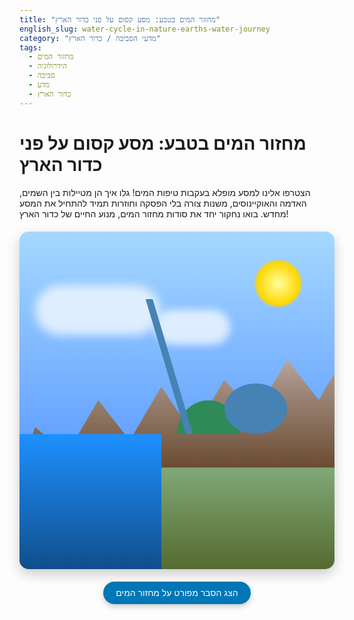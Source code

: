 ```yaml
---
title: "מחזור המים בטבע: מסע קסום על פני כדור הארץ"
english_slug: water-cycle-in-nature-earths-water-journey
category: "מדעי הסביבה / כדור הארץ"
tags:
  - מחזור המים
  - הידרולוגיה
  - סביבה
  - מדע
  - כדור הארץ
---
```

<h1>מחזור המים בטבע: מסע קסום על פני כדור הארץ</h1>
<p>הצטרפו אלינו למסע מופלא בעקבות טיפות המים! גלו איך הן מטיילות בין השמים, האדמה והאוקיינוסים, משנות צורה בלי הפסקה וחוזרות תמיד להתחיל את המסע מחדש. בואו נחקור יחד את סודות מחזור המים, מנוע החיים של כדור הארץ!</p>

<!-- Interactive App -->
<div id="water-cycle-app">
    <!-- Background Illustration Elements -->
    <div class="scene-element sky"></div>
    <div class="scene-element sun"></div>
    <div class="scene-element clouds"></div>
    <div class="scene-element mountains"></div>
    <div class="scene-element land"></div>
    <div class="scene-element plants"></div>
    <div class="scene-element river"></div>
    <div class="scene-element lake"></div>
    <div class="scene-element ocean"></div>
    
    <!-- Particle Container for Animations -->
    <div class="particle-container"></div>

    <!-- Hotspots - Positioned over relevant areas -->
    <div class="hotspot" id="hotspot-evaporation" data-process="evaporation" style="top: 70%; left: 18%;">
        <div class="hotspot-indicator">💦<span class="hotspot-label">התאדות</span></div>
        <div class="info-box">
            <h3>התאדות</h3>
            <p>השמש מחממת את האוקיינוסים, האגמים והנהרות, ומים נוזליים הופכים לאדי מים קלילים שעולים השמיימה.</p>
             <div class="process-indicator">⬆️</div>
        </div>
    </div>

     <div class="hotspot" id="hotspot-transpiration" data-process="transpiration" style="top: 58%; left: 55%;">
         <div class="hotspot-indicator">🌿<span class="hotspot-label">דיות</span></div>
        <div class="info-box">
            <h3>דיות</h3>
            <p>גם הצמחים מצטרפים למסיבה! הם משחררים אדי מים זעירים דרך העלים שלהם אל האוויר.</p>
            <div class="process-indicator">⬆️</div>
        </div>
    </div>

    <div class="hotspot" id="hotspot-condensation" data-process="condensation" style="top: 20%; left: 45%;">
         <div class="hotspot-indicator">☁️<span class="hotspot-label">התעבות</span></div>
        <div class="info-box">
            <h3>התעבות</h3>
            <p>אדי המים מתקררים גבוה בשמים, מתגבשים לטיפות זעירות או גבישי קרח ויוצרים עננים יפהפיים!</p>
             <div class="process-indicator">➡️☁️</div>
        </div>
    </div>

    <div class="hotspot" id="hotspot-precipitation" data-process="precipitation" style="top: 38%; left: 65%;">
        <div class="hotspot-indicator">🌧️<span class="hotspot-label">משקעים</span></div>
        <div class="info-box">
            <h3>משקעים</h3>
            <p>כשהעננים מתמלאים ונעשים כבדים, המים נופלים ארצה כגשם, שלג, ברד או טל.</p>
             <div class="process-indicator">⬇️</div>
        </div>
    </div>

    <div class="hotspot" id="hotspot-runoff" data-process="runoff" style="top: 65%; left: 75%;">
         <div class="hotspot-indicator">🏞️<span class="hotspot-label">נגר עילי</span></div>
        <div class="info-box">
            <h3>נגר עילי</h3>
            <p>חלק מהמים זורמים על פני הקרקע, יוצרים זרמים ונחלים ומגיעים לנהרות, אגמים ולבסוף לאוקיינוס.</p>
             <div class="process-indicator">➡️🏞️</div>
        </div>
    </div>
    
     <div class="hotspot" id="hotspot-infiltration" data-process="infiltration" style="top: 75%; left: 50%;">
         <div class="hotspot-indicator">🧱💧<span class="hotspot-label">חלחול</span></div>
        <div class="info-box">
            <h3>חלחול ומי תהום</h3>
            <p>חלק אחר של המים נספג לתוך האדמה, מחלחל עמוק ומצטבר במאגרי מי תהום תת-קרקעיים.</p>
             <div class="process-indicator">⬇️🧱</div>
        </div>
    </div>

     <div class="hotspot" id="hotspot-collection" data-process="collection" style="top: 85%; left: 30%;">
         <div class="hotspot-indicator">🌊<span class="hotspot-label">איסוף</span></div>
        <div class="info-box">
            <h3>איסוף</h3>
            <p>בסופו של דבר, כל המים מתנקזים ומתאספים באוקיינוסים, אגמים, נהרות ומאגרים תת-קרקעיים, ומשם - המסע מתחיל שוב!</p>
             <div class="process-indicator">↩️</div>
        </div>
    </div>

</div>

<!-- CSS Styling -->
<style>
    #water-cycle-app {
        position: relative;
        width: 100%;
        max-width: 960px; /* Increased size for better detail */
        height: 540px; /* 16:9 aspect ratio */
        margin: 20px auto;
        border-radius: 15px; /* Softer corners */
        overflow: hidden;
        box-shadow: 0 8px 20px rgba(0, 0, 0, 0.2); /* Deeper shadow */
        background: linear-gradient(to bottom, #a5d8ff 0%, #a5d8ff 55%, #89c994 55%, #89c994 100%); /* More vibrant colors */
        direction: rtl; /* Ensure RTL layout for content */
    }

    .scene-element {
        position: absolute;
        box-sizing: border-box;
    }

    .sky {
        top: 0; left: 0; width: 100%; height: 60%;
        background: linear-gradient(to bottom, #a5d8ff 0%, #66a3ff 100%); /* Gradient sky */
    }
    .sun {
        top: 8%; right: 10%; /* Positioned right for RTL */
        width: 80px; height: 80px;
        background: radial-gradient(circle, #ffffa0 0%, #ffd700 60%, transparent 70%); /* Softer sun with glow */
        border-radius: 50%;
        animation: sun-glow 10s infinite alternate ease-in-out; /* Subtle animation */
    }
    @keyframes sun-glow {
        0% { transform: scale(1); opacity: 1; }
        100% { transform: scale(1.05); opacity: 0.9; }
    }

    .clouds {
        top: 10%; left: 0; width: 100%; height: 30%;
        background: none; /* Will use multiple cloud elements */
        animation: clouds-move 60s linear infinite; /* Clouds drifting */
        z-index: 2; /* Above mountains */
    }

    /* Individual cloud elements can be added via JS or CSS */
    .clouds::before, .clouds::after {
        content: '';
        position: absolute;
        background: rgba(255, 255, 255, 0.9);
        border-radius: 50px;
        filter: blur(8px);
        opacity: 0.8;
    }
     .clouds::before { top: 20%; left: 5%; width: 200px; height: 80px; }
     .clouds::after { top: 40%; left: 40%; width: 150px; height: 70px; transform: scale(0.8); }
     .clouds > div { /* Placeholder for more clouds */
         position: absolute; background: rgba(255, 255, 255, 0.9); border-radius: 50px; filter: blur(8px); opacity: 0.7;
         width: 180px; height: 90px; top: 10%; left: 70%;
     }


    @keyframes clouds-move {
        0% { transform: translateX(0); }
        100% { transform: translateX(-100px); } /* Drift left */
    }

    .mountains {
        bottom: 30%; left: 0; width: 100%; height: 40%;
        background: linear-gradient(to top, #6b4c32 0%, #a08a7d 60%, #d4c2b8 100%); /* Layered mountain look */
        clip-path: polygon(0% 100%, 5% 70%, 15% 90%, 25% 50%, 35% 80%, 45% 40%, 55% 75%, 65% 35%, 75% 60%, 85% 20%, 95% 50%, 100% 30%, 100% 100%);
        z-index: 1; /* Below clouds */
    }
    .land {
        bottom: 0; left: 0; width: 100%; height: 40%;
        background: linear-gradient(to top, #556b2f 0%, #8fbc8f 100%); /* Earthy gradient */
        z-index: 0;
    }
     .plants {
         bottom: 40%; left: 50%; width: 20%; height: 10%;
         background: #2e8b57; /* Darker green */
         border-radius: 50% 50% 0 0 / 100% 100% 0 0;
         z-index: 3; /* Above land */
     }
    .river {
        bottom: 40%; left: 40%; width: 15%; height: 40%;
        background: #4682b4;
        clip-path: polygon(0% 0%, 15% 0%, 100% 100%, 85% 100%); /* Simple path */
        z-index: 4; /* Above land */
    }
    .lake {
        bottom: 40%; left: 65%; width: 20%; height: 15%;
        background: #4682b4;
        border-radius: 50%;
        z-index: 4; /* Above land */
    }
    .ocean {
        bottom: 0; left: 0; width: 45%; height: 40%;
        background: linear-gradient(to top, #104e8b 0%, #1e90ff 100%); /* Deep ocean gradient */
        z-index: 4; /* Above land */
    }

    /* Hotspot Styling */
    .hotspot {
        position: absolute;
        cursor: pointer;
        z-index: 15; /* Above scene elements */
        display: flex;
        flex-direction: column; /* Stack indicator and label */
        align-items: center;
        transform: translate(-50%, -50%); /* Center the hotspot div on its coordinate */
    }

    .hotspot-indicator {
        width: 40px; /* Larger indicator */
        height: 40px;
        background-color: rgba(255, 255, 255, 0.9);
        border: 3px solid #4682B4; /* Border color matching water */
        border-radius: 50%;
        display: flex;
        justify-content: center;
        align-items: center;
        font-size: 1.5em;
        color: #4682B4;
        transition: all 0.3s ease;
        box-shadow: 0 0 8px rgba(0,0,0,0.3);
    }

     .hotspot-indicator .hotspot-label {
         position: absolute;
         bottom: -25px; /* Position label below indicator */
         left: 50%;
         transform: translateX(-50%);
         font-size: 0.8em;
         color: #333;
         background-color: rgba(255, 255, 255, 0.8);
         padding: 2px 8px;
         border-radius: 5px;
         white-space: nowrap;
         opacity: 0;
         transition: opacity 0.3s ease;
     }

    .hotspot:hover .hotspot-indicator {
        transform: scale(1.1);
        background-color: #e0f7ff; /* Light blue on hover */
    }

     .hotspot:hover .hotspot-indicator .hotspot-label {
         opacity: 1;
     }


    .info-box {
        position: absolute;
        width: 220px; /* Wider info box */
        background-color: rgba(255, 255, 255, 0.98); /* More opaque */
        border: 1px solid #4682B4; /* Matching border */
        border-radius: 10px; /* Rounded corners */
        padding: 15px;
        box-shadow: 0 5px 15px rgba(0, 0, 0, 0.3); /* Deeper shadow */
        z-index: 20;
        display: none; /* Hidden by default */
        text-align: right; /* For RTL */
        direction: rtl; /* For RTL */
        font-family: 'Arial', sans-serif; /* Clearer font */
        transform: translate(-50%, -10px); /* Default position below hotspot center */
        bottom: 100%; /* Position above the hotspot by default */
        left: 50%;
        white-space: normal; /* Allow text wrapping */
        transition: opacity 0.3s ease, transform 0.3s ease; /* Smooth transition */
        opacity: 0; /* Start hidden with opacity */
        pointer-events: none; /* Don't block clicks when hidden */
    }

    .info-box.visible {
         display: block;
         opacity: 1;
         pointer-events: auto; /* Enable clicks when visible */
    }


    /* Positioning adjustments for info boxes based on location */
    /* Boxes near bottom should appear above */
     .hotspot#hotspot-evaporation .info-box,
     .hotspot#hotspot-transpiration .info-box,
     .hotspot#hotspot-runoff .info-box,
     .hotspot#hotspot-infiltration .info-box,
     .hotspot#hotspot-collection .info-box {
         bottom: calc(100% + 15px); /* Position above the hotspot indicator + small gap */
         top: auto;
         transform: translate(-50%, 0); /* Keep centered, no Y translation needed with 'bottom' */
     }

     /* Boxes near top (condensation, precipitation) should appear below */
     .hotspot#hotspot-condensation .info-box,
     .hotspot#hotspot-precipitation .info-box {
         top: calc(100% + 15px); /* Position below the hotspot indicator + small gap */
         bottom: auto;
         transform: translate(-50%, 0);
     }


    .info-box h3 {
        margin-top: 0;
        margin-bottom: 8px; /* More space below heading */
        font-size: 1.1em; /* Slightly larger heading */
        color: #005f73; /* Dark blue heading color */
        border-bottom: 1px solid #e0e0e0; /* Lighter border */
        padding-bottom: 8px;
    }

    .info-box p {
        margin: 0;
        font-size: 0.95em; /* Slightly larger text */
        color: #333;
        line-height: 1.4; /* Better readability */
    }

    .info-box .process-indicator {
        margin-top: 10px; /* Space above indicator */
        font-size: 1.4em; /* Larger icon */
        text-align: center;
        color: #0077b6; /* Blue icon color */
    }

    /* Arrow for info boxes */
    .info-box::after {
        content: '';
        position: absolute;
        left: 50%;
        transform: translateX(-50%);
        width: 0;
        height: 0;
        border-left: 12px solid transparent; /* Larger arrow */
        border-right: 12px solid transparent;
    }

    .hotspot#hotspot-evaporation .info-box::after,
    .hotspot#hotspot-transpiration .info-box::after,
    .hotspot#hotspot-runoff .info-box::after,
    .hotspot#hotspot-infiltration .info-box::after,
    .hotspot#hotspot-collection .info-box::after {
         /* Arrow points down, base on bottom edge */
         border-top: 12px solid rgba(255, 255, 255, 0.98);
         bottom: -12px;
         top: auto;
    }

    .hotspot#hotspot-condensation .info-box::after,
    .hotspot#hotspot-precipitation .info-box::after {
         /* Arrow points up, base on top edge */
         border-bottom: 12px solid rgba(255, 255, 255, 0.98);
         top: -12px;
         bottom: auto;
    }

    /* Particle Animations */
    .particle-container {
        position: absolute;
        top: 0;
        left: 0;
        width: 100%;
        height: 100%;
        pointer-events: none; /* Particles don't block clicks */
        z-index: 10; /* Below hotspots */
    }

    .water-particle, .vapor-particle {
        position: absolute;
        width: 6px; height: 6px; /* Small particles */
        border-radius: 50%;
        opacity: 0.8;
        pointer-events: none;
        will-change: transform, opacity; /* Optimize animation */
    }

    .water-particle { background-color: rgba(70, 130, 180, 0.9); /* Blue */ }
    .vapor-particle { background-color: rgba(255, 255, 255, 0.8); /* White/transparent */ }

    /* Animation Keyframes (Examples - actual animation properties will be set by JS) */
    @keyframes flow-up { /* Evaporation/Transpiration */
        0% { transform: translate(0, 0); opacity: 1; }
        100% { transform: translate(var(--moveX), var(--moveY)); opacity: 0; }
    }
     @keyframes flow-down { /* Precipitation */
        0% { transform: translate(0, 0); opacity: 1; }
        100% { transform: translate(var(--moveX), var(--moveY)); opacity: 0; }
    }
     @keyframes flow-sideways { /* Runoff/Collection */
        0% { transform: translate(0, 0); opacity: 1; }
        100% { transform: translate(var(--moveX), var(--moveY)); opacity: 0; }
    }
      @keyframes flow-down-in { /* Infiltration */
        0% { transform: translate(0, 0); opacity: 1; }
        100% { transform: translate(var(--moveX), var(--moveY)); opacity: 0; }
    }


    /* Toggle Button Styling */
    #toggle-explanation {
        display: block;
        margin: 20px auto;
        padding: 10px 20px;
        font-size: 1em;
        cursor: pointer;
        border: none;
        border-radius: 25px; /* Pill shape */
        background-color: #0077b6; /* Blue button */
        color: white;
        transition: background-color 0.3s ease, transform 0.1s ease;
        box-shadow: 0 4px 8px rgba(0, 0, 0, 0.2);
    }

    #toggle-explanation:hover {
        background-color: #023e8a; /* Darker blue on hover */
    }

    #toggle-explanation:active {
        transform: scale(0.98);
    }

    /* Explanation Styling */
    #explanation {
        margin: 20px auto;
        max-width: 960px;
        padding: 20px;
        background-color: #f8f9fa; /* Light background */
        border: 1px solid #e9ecef;
        border-radius: 8px;
        direction: rtl;
        text-align: right;
        line-height: 1.6;
        color: #333;
        box-shadow: 0 2px 10px rgba(0, 0, 0, 0.1);
    }

    #explanation h2, #explanation h3 {
        color: #005f73; /* Dark blue headings */
        margin-bottom: 10px;
        border-bottom: 1px solid #e0e0e0;
        padding-bottom: 5px;
    }

    #explanation ul {
        list-style: disc inside;
        padding-right: 20px; /* Indent list for RTL */
    }

    #explanation li {
        margin-bottom: 8px;
    }

     #explanation strong {
         color: #0077b6; /* Highlight key terms */
     }


</style>

<!-- Explanation Button -->
<button id="toggle-explanation">הצג הסבר מפורט על מחזור המים</button>

<!-- Hidden Explanation -->
<div id="explanation" style="display: none;">
    <h2>הסבר מפורט: מסע המים במחזוריות נצחית</h2>
    <p>מחזור המים בטבע, המכונה גם המחזור ההידרולוגי, מתאר את התנועה המתמדת של מים על פני כדור הארץ, מעליו ומתחת לפניו. זהו תהליך חיוני לקיום חיים, המאפשר את זמינות המים המתוקים.</p>

    <h3>השלבים המרכזיים של מחזור המים:</h3>
    <ul>
        <li><strong>התאדות (Evaporation):</strong> תהליך בו מים נוזליים על פני הקרקע, מאוקיינוסים, אגמים, נהרות ומקווי מים אחרים, הופכים לאדי מים ועולים לאטמוספירה עקב חום השמש.</li>
        <li><strong>דיות (Transpiration):</strong> תהליך דומה להתאדות, בו צמחים משחררים אדי מים דרך פתחים זעירים בעליהם (פיוניות) אל האוויר.</li>
        <li><strong>התעבות (Condensation):</strong> כאשר אדי המים באטמוספירה עולים לגובה ונתקלים באוויר קר יותר, הם מתקררים והופכים בחזרה לטיפות מים זעירות או גבישי קרח. טיפות אלו מצטברות ויוצרות עננים.</li>
        <li><strong>משקעים (Precipitation):</strong> כאשר טיפות הממים או גבישי הקרח בעננים גדלים וכבדים מספיק, כוח הכבידה גורם להם ליפול חזרה לכדור הארץ. המשקעים יכולים להיות בצורת גשם, שלג, ברד או טל, תלוי בטמפרטורת האוויר.</li>
        <li><strong>איסוף (Collection):</strong> המים שירדו כמשקעים נאגרים במקומות שונים: חלקם זורמים על פני השטח, חלקם נספגים באדמה, וחלקם נופלים ישירות לאוקיינוסים, אגמים ונהרות.</li>
        <li><strong>נגר עילי (Surface Runoff):</strong> מים שזורמים על פני הקרקע במורד שיפועים, ומתנקזים בסופו של דבר לנחלים, נהרות, אגמים, ולבסוף לאוקיינוסים.</li>
        <li><strong>חלחול ומי תהום (Infiltration & Groundwater):</strong> חלק מהמים המחלחלים לתוך האדמה, עוברים דרך שכבות קרקע וסלע נקבוביות, ומצטברים במאגרים תת-קרקעיים הנקראים מי תהום. מי תהום יכולים לזרום לאט מתחת לפני השטח ולחזור בסופו של דבר למקווי מים עיליים או להישאב על ידי צמחים ובני אדם.</li>
    </ul>

    <p>מחזור המים הוא תהליך מתמיד ולולאה סגורה - אין סוף או התחלה אמיתיים, אלא רק מעברים בין שלבים שונים ומצבי צבירה שונים של המים. אנרגיית השמש היא הכוח המניע העיקרי מאחורי מחזור זה.</p>

    <p><strong>חשיבות מחזור הממים:</strong> מחזור המים חיוני לוויסות האקלים הגלובלי, להובלת חומרי מזון ומינרלים, לשמירה על מאזן המים המתוקים הדרושים לצמחים, בעלי חיים ובני אדם, ולעיצוב פני השטח של כדור הארץ לאורך זמן.</p>
</div>

<!-- JavaScript -->
<script>
    document.addEventListener('DOMContentLoaded', function() {
        const hotspots = document.querySelectorAll('.hotspot');
        const explanationDiv = document.getElementById('explanation');
        const toggleButton = document.getElementById('toggle-explanation');
        const particleContainer = document.querySelector('.particle-container');
        let activeInfoBox = null;
        let currentAnimationTimer = null;

        // Define approximate start/end coordinates for particle animations (percentages)
        // These should roughly align with hotspot positions and next stages in the cycle
        const processFlows = {
            evaporation: {
                start: [{ x: 18, y: 70 }], // Ocean hotspot
                end: [{ x: 45, y: 20 }], // Condensation hotspot
                particleType: 'vapor-particle',
                duration: 4000, // ms
                count: 15,
                spread: 10 // Random spread around start/end
            },
             transpiration: {
                start: [{ x: 55, y: 58 }], // Plants hotspot
                end: [{ x: 45, y: 20 }], // Condensation hotspot
                particleType: 'vapor-particle',
                duration: 3500,
                count: 10,
                spread: 8
            },
            condensation: {
                 start: [{ x: 45, y: 20 }], // Condensation hotspot
                 end: [{ x: 65, y: 38 }], // Precipitation hotspot
                 particleType: 'water-particle',
                 duration: 2000,
                 count: 20,
                 spread: 15
            },
            precipitation: {
                 start: [{ x: 65, y: 38 }], // Precipitation hotspot
                 end: [{ x: 75, y: 65 }, {x: 50, y: 75}], // Runoff or Infiltration
                 particleType: 'water-particle',
                 duration: 3000,
                 count: 25,
                 spread: 15
            },
            runoff: {
                 start: [{ x: 75, y: 65 }], // Runoff hotspot (or near precipitation landing)
                 end: [{ x: 30, y: 85 }], // Collection hotspot
                 particleType: 'water-particle',
                 duration: 3000,
                 count: 15,
                 spread: 10
            },
            infiltration: {
                 start: [{ x: 50, y: 75 }], // Infiltration hotspot (or near precipitation landing)
                 end: [{ x: 30, y: 85 }], // Collection hotspot (via groundwater flow - abstract)
                 particleType: 'water-particle', // Represents underground flow abstractly
                 duration: 5000,
                 count: 10,
                 spread: 5
            },
             collection: {
                 start: [{ x: 30, y: 85 }], // Collection hotspot
                 end: [{ x: 18, y: 70 }], // Back to Evaporation (closing the loop - abstract)
                 particleType: 'water-particle',
                 duration: 4000,
                 count: 10,
                 spread: 10
            }
            // Note: Condensation particles might start in the sky area generally, not exactly on the hotspot.
            // Precipitation particles might land anywhere below the clouds.
            // Runoff particles start where rain lands on high ground and flow down.
            // Infiltration particles start where rain lands on land and go down.
            // Collection particles are already in water bodies.
            // The defined 'start' in processFlows uses hotspot locations for simplicity in this implementation.
        };


        // Function to show an info box
        function showInfoBox(hotspot) {
            // Hide any currently active info box
            if (activeInfoBox) {
                activeInfoBox.classList.remove('visible');
            }

            const infoBox = hotspot.querySelector('.info-box');
            infoBox.classList.add('visible');
            activeInfoBox = infoBox;

            // The CSS handles basic positioning (above/below) and centering via transform.
            // More complex boundary checks could be added here if needed.
        }

        // Function to hide an info box
        function hideInfoBox(infoBox) {
            if (infoBox) {
                 infoBox.classList.remove('visible');
                 if (activeInfoBox === infoBox) {
                     activeInfoBox = null;
                 }
            }
        }

        // Function to start particle animation
        function startProcessAnimation(processType) {
            stopCurrentAnimation(); // Stop any previous animation

            const flow = processFlows[processType];
            if (!flow) return;

            const containerRect = particleContainer.getBoundingClientRect();
            const containerWidth = containerRect.width;
            const containerHeight = containerRect.height;

            // Clear existing particles
            particleContainer.innerHTML = '';

            // Create and animate particles
            for (let i = 0; i < flow.count; i++) {
                const startPos = flow.start[Math.floor(Math.random() * flow.start.length)];
                const endPos = flow.end[Math.floor(Math.random() * flow.end.length)];

                 // Add random spread to start and end positions
                 const startX = startPos.x + (Math.random() - 0.5) * flow.spread;
                 const startY = startPos.y + (Math.random() - 0.5) * flow.spread;
                 const endX = endPos.x + (Math.random() - 0.5) * flow.spread;
                 const endY = endPos.y + (Math.random() - 0.5) * flow.spread;


                const particle = document.createElement('div');
                particle.classList.add(flow.particleType);
                particle.style.left = `${startX}%`;
                particle.style.top = `${startY}%`;

                // Calculate movement delta in pixels for CSS variables
                const moveX = (endX - startX) * containerWidth / 100;
                const moveY = (endY - startY) * containerHeight / 100;

                particle.style.setProperty('--moveX', `${moveX}px`);
                particle.style.setProperty('--moveY', `${moveY}px`);

                // Apply animation with calculated duration and random delay
                const delay = Math.random() * (flow.duration / 2); // Stagger particles
                particle.style.animation = `${getAnimationName(processType)} ${flow.duration}ms linear ${delay}ms forwards`;

                particleContainer.appendChild(particle);

                // Remove particle after animation ends
                particle.addEventListener('animationend', function() {
                    particle.remove();
                });
            }

            // Store timer to potentially stop animation early
            currentAnimationTimer = setTimeout(stopCurrentAnimation, flow.duration + (flow.duration / 2)); // Stop after all particles should be done
        }

        // Helper to get correct animation name based on process type
        function getAnimationName(processType) {
             if (processType === 'evaporation' || processType === 'transpiration') return 'flow-up';
             if (processType === 'precipitation' || processType === 'infiltration') return 'flow-down';
             if (processType === 'runoff' || processType === 'collection' || processType === 'condensation') return 'flow-sideways'; // Condensation particles move horizontally towards rain start
             return 'flow-sideways'; // Default
        }


        // Function to stop current particle animation and clear particles
        function stopCurrentAnimation() {
            if (currentAnimationTimer) {
                clearTimeout(currentAnimationTimer);
                currentAnimationTimer = null;
            }
             // Aggressively clear particles
            particleContainer.innerHTML = '';
        }


        // Add click listeners to hotspots
        hotspots.forEach(hotspot => {
            hotspot.addEventListener('click', function(event) {
                event.stopPropagation(); // Prevent click from bubbling to document

                const processType = this.getAttribute('data-process');
                const infoBox = this.querySelector('.info-box');

                if (infoBox.classList.contains('visible')) {
                    // If already visible, hide it and stop animation
                    hideInfoBox(infoBox);
                    stopCurrentAnimation();
                } else {
                    // If not visible, show it and start animation
                    showInfoBox(this);
                    startProcessAnimation(processType);
                }
            });
        });

        // Add click listener to the document body to hide info boxes and stop animation
        document.addEventListener('click', function(event) {
            // Check if the click is outside of any hotspot or visible info box
            let target = event.target;
            let isInsideHotspotOrInfo = false;
            while(target && target !== document.body) {
                 if (target.classList && (target.classList.contains('hotspot') || target.classList.contains('info-box'))) {
                     isInsideHotspotOrInfo = true;
                     break;
                 }
                 target = target.parentElement;
            }

            if (activeInfoBox && !isInsideHotspotOrInfo) {
                 hideInfoBox(activeInfoBox);
                 stopCurrentAnimation(); // Stop animation when info box is hidden
            }
        });

         // Prevent clicks inside info boxes from hiding them immediately (already handled by stopPropagation above)


        // Toggle explanation visibility
        toggleButton.addEventListener('click', function() {
            if (explanationDiv.style.display === 'none') {
                explanationDiv.style.display = 'block';
                toggleButton.textContent = 'הסתר הסבר מפורט';
            } else {
                explanationDiv.style.display = 'none';
                toggleButton.textContent = 'הצג הסבר מפורט על מחזור המים';
            }
        });
    });
</script>
```